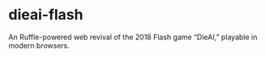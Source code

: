 # dieai-flash
An Ruffle-powered web revival of the 2018 Flash game “DieAI,” playable in modern browsers.
